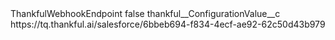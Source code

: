 <?xml version="1.0" encoding="UTF-8"?>
<CustomMetadata xmlns="http://soap.sforce.com/2006/04/metadata" xmlns:xsi="http://www.w3.org/2001/XMLSchema-instance" xmlns:xsd="http://www.w3.org/2001/XMLSchema">
    <label>ThankfulWebhookEndpoint</label>
    <protected>false</protected>
    <values>
        <field>thankful__ConfigurationValue__c</field>
        <value xsi:type="xsd:string">https://tq.thankful.ai/salesforce/6bbeb694-f834-4ecf-ae92-62c50d43b979</value>
    </values>
</CustomMetadata>
